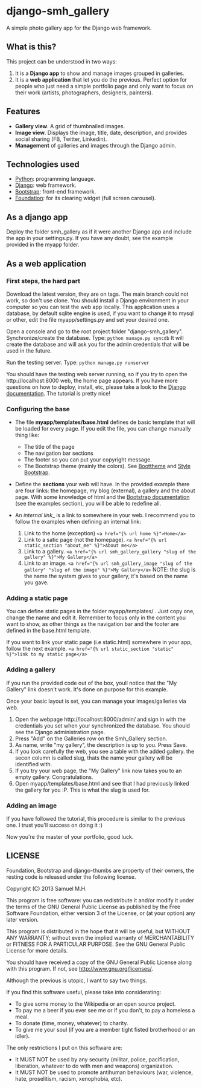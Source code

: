 django-smh_gallery
==================

A simple photo gallery app for the Django web framework.


What is this?
-------------
This project can be understood in two ways:

1.  It is a __Django app__ to show and manage images grouped in galleries.
2.  It is a __web application__ that let you do the previous. Perfect option for people who just need a simple portfolio page and only want to focus on their work (artists, photographers, designers, painters).


Features
--------
*   __Gallery view__. A grid of thumbnailed images.
*   __Image view__. Displays the image, title, date, description, and provides social sharing (FB, Twitter, Linkedin).
*   __Management__ of galleries and images through the Django admin.


Technologies used
-----------------
*   [Python][1]: programming language.
*   [Django][2]: web framework.
*   [Bootstrap][3]: front-end framework.
*   [Foundation][4]: for its clearing widget (full screen carousel).


As a django app
-------------------------
Deploy the folder smh_gallery as if it were another Django app and include the app in your settings.py.
If you have any doubt, see the example provided in the myapp folder.


As a web application
-------------------------

### First steps, the hard part ###
Download the latest version, they are on tags. The main branch could not work, so don't use clone. You should install a Django environment in your computer so you can test the web app locally.
This application uses a database, by default sqlite engine is used, if you want to change it to mysql or other, edit the file myapp/settings.py and set your desired one.

Open a console and go to the root project  folder "django-smh_gallery".
Synchronize/create the database. Type:
`python manage.py syncdb`
It will create the database and will ask you for the admin credentials that will be used in the future.

Run the testing server. Type:
`python manage.py runserver`

You should have the testing web server running, so if you try to open the http://localhost:8000 web, the home page appears.
If you have more questions on how to deploy, install, etc, please take a look to the [Django documentation][2]. The tutorial is pretty nice!


### Configuring the base ###
*   The file __myapp/templates/base.html__ defines de basic template that will be loaded for every page. If you edit the file, you can change manually thing like:
    *   The title of the page
    *   The navigation bar sections
    *   The footer so you can put your copyright message.
    *   The Bootstrap theme (mainly the colors). See [Boottheme][5] and [Style Bootstrap][6].

*   Define the __sections__ your web will have. In the provided example there are four links: the homepage, my blog (external), a gallery and the about page. With some knowledge of html and the [Bootstrap documentation][3] (see the examples section), you will be able to redefine all.

*   An _internal link__ is a link to somewhere in your web. I recommend you to follow the examples when defining an internal link:
    1.  Link to the home (exception)
    `<a href="{% url home %}">Home</a>`
    2.  Link to a satic page (not the homepage).
    `<a href="{% url static_section "about_me" %}">About me</a>`
    3.  Link to a gallery.
    `<a href="{% url smh_gallery_gallery "slug of the gallery" %}">My Gallery</a>`
    4.  Link to an image.
    `<a href="{% url smh_gallery_image "slug of the gallery" "slug of the image" %}">My Gallery</a>`
NOTE: the slug is the name the system gives to your gallery, it's based on the name you gave.


### Adding a static page ###
You can define static pages in the folder myapp/templates/ . Just copy one, change the name and edit it. Remember to focus only in the content you want to show, as other things as the navigation bar and the footer are defined in the base.html template.

If you want to link your static page (i.e static.html) somewhere in your app, follow the next example.
`<a href="{% url static_section "static" %}">link to my static page</a>`


### Adding a gallery ###
If you run the provided code out of the box, youll notice that the "My Gallery" link doesn't work. It's done on purpose for this example.

Once your basic layout is set, you can manage your images/galleries via web.
1.  Open the webpage http://localhost:8000/admin/ and sign in with the credentials you set when your synchronized the database. You should see the Django administration page.
2.  Press "Add" on the Galleries row on the Smh_Gallery section.
3.  As name, write "my gallery", the description is up to you. Press Save.
4.  If you look carefully the web, you see a table with the added gallery. the secon column is called slug, thats the name your gallery will be identified with.
5.  If you try your web page, the "My Gallery" link now takes you to an empty gallery. Congratulations.
6.  Open myapp/templates/base.html and see that I had previously linked the gallery for you :P. This is what the slug is used for.


### Adding an image  ###
If you have followed the tutorial, this procedure is similar to the previous one. I trust you'll success on doing it :)

Now you're the master of your portfolio, good luck.


LICENSE
-------
Foundation, Bootstrap and django-thumbs are property of their owners, the resting code is released under the following license.

Copyright (C) 2013  Samuel M.H.

This program is free software: you can redistribute it and/or modify
it under the terms of the GNU General Public License as published by
the Free Software Foundation, either version 3 of the License, or
(at your option) any later version.

This program is distributed in the hope that it will be useful,
but WITHOUT ANY WARRANTY; without even the implied warranty of
MERCHANTABILITY or FITNESS FOR A PARTICULAR PURPOSE.  See the
GNU General Public License for more details.

You should have received a copy of the GNU General Public License
along with this program.  If not, see <http://www.gnu.org/licenses/>.

Although the previous is utopic, I want to say two things.

If you find this software useful, please take into considerating:
*   To give some money to the Wikipedia or an open source project.
*   To pay me a beer if you ever see me or if you don't, to pay a homeless a meal.
*   To donate (time, money, whatever) to charity.
*   To give me your soul (if you are a member tight fisted brotherhood or an idler).


The only restrictions I put on this software are:
*   It MUST NOT be used by any security (militar, police, pacification, liberation, whatever to do with men and weapons) organization.
*   It MUST NOT be used to promote antihuman behaviours (war, violence, hate, proselitism, racism, xenophobia, etc).


[1]: http://www.python.org/ "Python"
[2]: https://www.djangoproject.com/ "Django"
[3]: http://twitter.github.com/bootstrap/ "Twitter's Bootstrap"
[4]: http://foundation.zurb.com/ "Foundation"
[5]: http://www.boottheme.com/#generatetheme "Boottheme - Bootstrap theme generator"
[6]: http://stylebootstrap.info/ "Stylebootstrap - Bootstrap theme generator"
